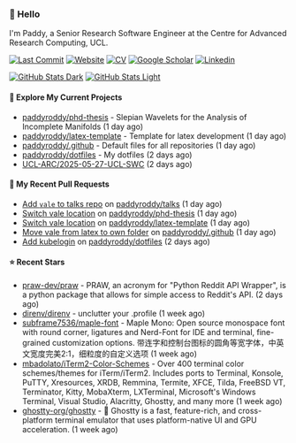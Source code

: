 ### 👋 Hello

I'm Paddy, a Senior Research Software Engineer at the Centre for Advanced
Research Computing, UCL.

[![Last Commit](https://img.shields.io/github/last-commit/paddyroddy/paddyroddy/main?label=updated)](https://github.com/paddyroddy)
[![Website](https://img.shields.io/badge/GitHub%20Pages-222?logo=githubpages&logoColor=fff&style=for-the-badge&style=flat)](https://paddyroddy.github.io)
[![CV](https://img.shields.io/badge/CV-PDF-pink.svg)](https://paddyroddy.github.io/cv)
[![Google Scholar](https://img.shields.io/badge/Google%20Scholar-4285F4?logo=googlescholar&logoColor=fff&style=for-the-badge&style=flat)](https://scholar.google.com/citations?user=OFigHUwAAAAJ)
[![Linkedin](https://img.shields.io/badge/LinkedIn-0A66C2?logo=linkedin&logoColor=fff&style=for-the-badge&style=flat)](https://www.linkedin.com/in/patrickjamesroddy)

[![GitHub Stats Dark](https://github-readme-stats-paddyroddy.vercel.app/api?username=paddyroddy&disable_animations=true&hide_border=true&hide_title=true&include_all_commits=true&rank_icon=github&show=prs_merged,reviews&show_icons=true&theme=tokyonight)](https://github.com/paddyroddy/paddyroddy#gh-dark-mode-only)
[![GitHub Stats Light](https://github-readme-stats-paddyroddy.vercel.app/api?username=paddyroddy&disable_animations=true&hide_border=true&hide_title=true&include_all_commits=true&rank_icon=github&show=prs_merged,reviews&show_icons=true&theme=default)](https://github.com/paddyroddy/paddyroddy#gh-light-mode-only)

#### 👷 Explore My Current Projects

- [paddyroddy/phd-thesis](https://github.com/paddyroddy/phd-thesis) - Slepian Wavelets for the Analysis of Incomplete Manifolds
  (1 day ago)
- [paddyroddy/latex-template](https://github.com/paddyroddy/latex-template) - Template for latex development
  (1 day ago)
- [paddyroddy/.github](https://github.com/paddyroddy/.github) - Default files for all repositories
  (1 day ago)
- [paddyroddy/dotfiles](https://github.com/paddyroddy/dotfiles) - My dotfiles
  (2 days ago)
- [UCL-ARC/2025-05-27-UCL-SWC](https://github.com/UCL-ARC/2025-05-27-UCL-SWC)
  (2 days ago)

#### 🔨 My Recent Pull Requests

- [Add `vale` to talks repo](https://github.com/paddyroddy/talks/pull/80) on [paddyroddy/talks](https://github.com/paddyroddy/talks)
  (1 day ago)
- [Switch vale location](https://github.com/paddyroddy/phd-thesis/pull/62) on [paddyroddy/phd-thesis](https://github.com/paddyroddy/phd-thesis)
  (1 day ago)
- [Switch vale location](https://github.com/paddyroddy/latex-template/pull/59) on [paddyroddy/latex-template](https://github.com/paddyroddy/latex-template)
  (1 day ago)
- [Move vale from latex to own folder](https://github.com/paddyroddy/.github/pull/301) on [paddyroddy/.github](https://github.com/paddyroddy/.github)
  (1 day ago)
- [Add kubelogin](https://github.com/paddyroddy/dotfiles/pull/51) on [paddyroddy/dotfiles](https://github.com/paddyroddy/dotfiles)
  (2 days ago)

#### ⭐ Recent Stars

- [praw-dev/praw](https://github.com/praw-dev/praw) - PRAW, an acronym for &#34;Python Reddit API Wrapper&#34;, is a python package that allows for simple access to Reddit&#39;s API.
  (2 days ago)
- [direnv/direnv](https://github.com/direnv/direnv) - unclutter your .profile
  (1 week ago)
- [subframe7536/maple-font](https://github.com/subframe7536/maple-font) - Maple Mono: Open source monospace font with round corner, ligatures and Nerd-Font for IDE and terminal, fine-grained customization options. 带连字和控制台图标的圆角等宽字体，中英文宽度完美2:1，细粒度的自定义选项
  (1 week ago)
- [mbadolato/iTerm2-Color-Schemes](https://github.com/mbadolato/iTerm2-Color-Schemes) - Over 400 terminal color schemes/themes for iTerm/iTerm2. Includes ports to Terminal, Konsole, PuTTY, Xresources, XRDB, Remmina, Termite, XFCE, Tilda, FreeBSD VT, Terminator, Kitty, MobaXterm, LXTerminal, Microsoft&#39;s Windows Terminal, Visual Studio, Alacritty, Ghostty, and many more
  (1 week ago)
- [ghostty-org/ghostty](https://github.com/ghostty-org/ghostty) - 👻 Ghostty is a fast, feature-rich, and cross-platform terminal emulator that uses platform-native UI and GPU acceleration.
  (1 week ago)
